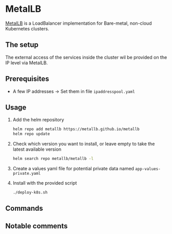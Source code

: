 # MetalLB

[MetalLB](https://metallb.io/) is a LoadBalancer implementation for Bare-metal, non-cloud Kubernetes clusters.

## The setup

The external access of the services inside the cluster wil be provided on the IP level via MetalLB.

## Prerequisites

- A few IP addresses -> Set them in file `ipaddresspool.yaml`

## Usage

1. Add the helm repository

    ```bash
    helm repo add metallb https://metallb.github.io/metallb
    helm repo update
    ```

2. Check which version you want to install, or leave empty to take the latest available version

    ```bash
    helm search repo metallb/metallb -l
    ```

3. Create a values yaml file for potential private data named `app-values-private.yaml`

4. Install with the provided script

    ```bash
    ./deploy-k8s.sh
    ```

## Commands

## Notable comments
